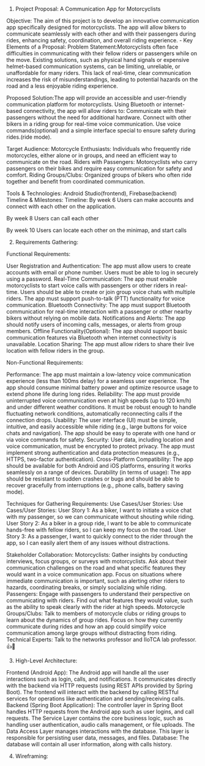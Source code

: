 1. Project Proposal: A Communication App for Motorcyclists
 
Objective: The aim of this project is to develop an innovative communication app specifically designed for motorcyclists. The app will allow bikers to communicate seamlessly with each other and with their passengers during rides, enhancing safety, coordination, and overall riding experience.
	-
Key Elements of a Proposal:
Problem Statement:Motorcyclists often face difficulties in communicating with their fellow riders or passengers while on the move. Existing solutions, such as physical hand signals or expensive helmet-based communication systems, can be limiting, unreliable, or unaffordable for many riders. This lack of real-time, clear communication increases the risk of misunderstandings, leading to potential hazards on the road and a less enjoyable riding experience.

Proposed Solution:The app will provide an accessible and user-friendly communication platform for motorcyclists. Using Bluetooth or internet-based connectivity, the app will allow riders to:
Communicate with their passengers without the need for additional hardware.
Connect with other bikers in a riding group for real-time voice communication.
Use voice commands(optional) and a simple interface special to ensure safety during rides.(ride mode).

Target Audience: 
Motorcycle Enthusiasts: Individuals who frequently ride motorcycles, either alone or in groups, and need an efficient way to communicate on the road.
Riders with Passengers: Motorcyclists who carry passengers on their bikes and require easy communication for safety and comfort.
Riding Groups/Clubs: Organized groups of bikers who often ride together and benefit from coordinated communication.

Tools & Technologies: Android Studio(frontend), Firebase(backend)
Timeline & Milestones:
Timeline:
By week 6
Users can make accounts and connect with each other on the application.

By week 8
Users can call each other

By week 10
Users can locate each other on the minimap, and start calls




2. Requirements Gathering:
 
Functional Requirements: 

User Registration and Authentication:
The app must allow users to create accounts with email or phone number.
Users must be able to log in securely using a password.
Real-Time Communication:
The app must enable motorcyclists to start voice calls with passengers or other riders in real-time.
Users should be able to create or join group voice chats with multiple riders.
The app must support push-to-talk (PTT) functionality for voice communication.
Bluetooth Connectivity:
The app must support Bluetooth communication for real-time interaction with a passenger or other nearby bikers without relying on mobile data.
Notifications and Alerts:
The app should notify users of incoming calls, messages, or alerts from group members.
Offline Functionality(Optional):
The app should support basic communication features via Bluetooth when internet connectivity is unavailable.
Location Sharing:
The app must allow riders to share their live location with fellow riders in the group.






Non-Functional Requirements:

Performance:
The app must maintain a low-latency voice communication experience (less than 100ms delay) for a seamless user experience.
The app should consume minimal battery power and optimize resource usage to extend phone life during long rides.
Reliability:
The app must provide uninterrupted voice communication even at high speeds (up to 120 km/h) and under different weather conditions.
It must be robust enough to handle fluctuating network conditions, automatically reconnecting calls if the connection drops.
Usability:
The user interface (UI) must be simple, intuitive, and easily accessible while riding (e.g., large buttons for voice chats and navigation).
The app should be easy to operate with one hand or via voice commands for safety.
Security:
User data, including location and voice communication, must be encrypted to protect privacy.
The app must implement strong authentication and data protection measures (e.g., HTTPS, two-factor authentication).
Cross-Platform Compatibility:
The app should be available for both Android and iOS platforms, ensuring it works seamlessly on a range of devices.
Durability (in terms of usage):
The app should be resistant to sudden crashes or bugs and should be able to recover gracefully from interruptions (e.g., phone calls, battery saving mode).


Techniques for Gathering Requirements:
Use Cases/User Stories: 
Use Cases/User Stories:
User Story 1: As a biker, I want to initiate a voice chat with my passenger, so we can communicate without shouting while riding.
User Story 2: As a biker in a group ride, I want to be able to communicate hands-free with fellow riders, so I can keep my focus on the road.
User Story 3: As a passenger, I want to quickly connect to the rider through the app, so I can easily alert them of any issues without distractions.


Stakeholder Collaboration: 
Motorcyclists: Gather insights by conducting interviews, focus groups, or surveys with motorcyclists. Ask about their communication challenges on the road and what specific features they would want in a voice communication app. Focus on situations where immediate communication is important, such as alerting other riders to hazards, coordinating breaks, or simply socializing while riding.
Passengers: Engage with passengers to understand their perspective on communicating with riders. Find out what features they would value, such as the ability to speak clearly with the rider at high speeds.
Motorcycle Groups/Clubs: Talk to members of motorcycle clubs or riding groups to learn about the dynamics of group rides. Focus on how they currently communicate during rides and how an app could simplify voice communication among large groups without distracting from riding.
Technical Experts: Talk to the networks professor and IIoTCA lab professor. 👍🙂


3. High-Level Architecture:

 
Frontend (Android App):
The Android app will handle all the user interactions such as login, calls, and notifications. It communicates directly with the backend via HTTP requests (using REST APIs provided by Spring Boot).
The frontend will interact with the backend by calling RESTful services for operations like authentication and sending/receiving calls.
Backend (Spring Boot Application):
The controller layer in Spring Boot handles HTTP requests from the Android app such as user logins, and call requests. 
The Service Layer contains the core business logic, such as handling user authentication, audio calls management, or file uploads. 
The Data Access Layer manages interactions with the database. This layer is responsible for persisting user data, messages, and files.
Database: The database will contain all user information, along with calls history.



4. Wireframing: 

